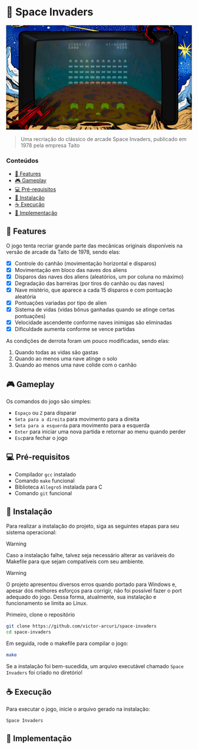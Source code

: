 # 👾 Space Invaders

<img src="assets/img/preview.png" alt="Imagem de preview do jogo">

> Uma recriação do clássico de arcade Space Invaders, publicado em 1978 pela empresa Taito

### Conteúdos

- [👾 Features](#-features)
- [🎮 Gameplay](#-gameplay)
- [💻 Pré-requisitos](#-pré-requisitos)
- [🚀 Instalação](#-instalação)
- [☕ Execução](#-instalação)
- [📃 Implementação](#-implementação)


## 👾 Features

O jogo tenta recriar grande parte das mecânicas originais disponíveis na versão de arcade da Taito de 1978, sendo elas:
- [X] Controle do canhão (movimentação horizontal e disparos)
- [X] Movimentação em bloco das naves dos aliens
- [X] Disparos das naves dos aliens (aleatórios, um por coluna no máximo)
- [X] Degradação das barreiras (por tiros do canhão ou das naves)
- [X] Nave mistério, que aparece a cada 15 disparos e com pontuação aleatória
- [X] Pontuações variadas por tipo de alien
- [X] Sistema de vidas (vidas bônus ganhadas quando se atinge certas pontuações)
- [X] Velocidade ascendente conforme naves inimigas são eliminadas
- [X] Dificuldade aumenta conforme se vence partidas

As condições de derrota foram um pouco modificadas, sendo elas:
1. Quando todas as vidas são gastas
2. Quando ao menos uma nave atinge o solo
3. Quando ao menos uma nave colide com o canhão

## 🎮 Gameplay

Os comandos do jogo são simples:
- `Espaço` ou `Z` para disparar
- `Seta para a direita` para movimento para a direita
- `Seta para a esquerda` para movimento para a esquerda
- `Enter` para iniciar uma nova partida e retornar ao menu quando perder
- `Esc`para fechar o jogo 

## 💻 Pré-requisitos

- Compilador `gcc` instalado
- Comando `make` funcional
- Biblioteca `Allegro5` instalada para C
- Comando `git` funcional

## 🚀 Instalação

Para realizar a instalação do projeto, siga as seguintes etapas para seu sistema operacional:

> [!WARNING]
> Caso a instalação falhe, talvez seja necessário alterar as variáveis do Makefile para que sejam compatíveis com seu ambiente.

> [!WARNING]
> O projeto apresentou diversos erros quando portado para Windows e, apesar dos melhores esforços para corrigir, não foi possível fazer o port adequado do jogo. Dessa forma, atualmente, sua instalação e funcionamento se limita ao Linux.


Primeiro, clone o repositório

```bash
git clone https://github.com/victor-arcuri/space-invaders
cd space-invaders
```

Em seguida, rode o makefile para compilar o jogo:
```bash
make
```

Se a instalação foi bem-sucedida, um arquivo executável chamado `Space Invaders` foi criado no diretório! 


## ☕ Execução
Para executar o jogo, inicie o arquivo gerado na instalação:
```
Space Invaders
```

## 📃 Implementação
